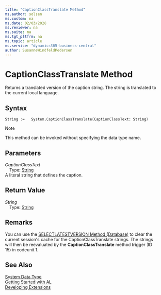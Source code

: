 ```yaml
---
title: "CaptionClassTranslate Method"
ms.author: solsen
ms.custom: na
ms.date: 02/03/2020
ms.reviewer: na
ms.suite: na
ms.tgt_pltfrm: na
ms.topic: article
ms.service: "dynamics365-business-central"
author: SusanneWindfeldPedersen
---
```

[//]: # (START>DO_NOT_EDIT)
[//]: # (IMPORTANT:Do not edit any of the content between here and the END>DO_NOT_EDIT.)
[//]: # (Any modifications should be made in the .xml files in the ModernDev repo.)
# CaptionClassTranslate Method
Returns a translated version of the caption string. The string is translated to the current local language.


## Syntax
```
String :=   System.CaptionClassTranslate(CaptionClassText: String)
```
> [!NOTE]  
> This method can be invoked without specifying the data type name.  
## Parameters
*CaptionClassText*  
&emsp;Type: [String](../string/string-data-type.md)  
A literal string that defines the caption.  


## Return Value
*String*  
&emsp;Type: [String](../string/string-data-type.md)  
  


[//]: # (IMPORTANT: END>DO_NOT_EDIT)

## Remarks  
 You can use the [SELECTLATESTVERSION Method \(Database\)](../../methods-auto/database/database-selectlatestversion-method.md) to clear the current session's cache for the CaptionClassTranslate strings. The strings will then be reevaluated by the **CaptionClassTranslate** method trigger \(ID 15\) in codeunit 1.  


## See Also
[System Data Type](system-data-type.md)  
[Getting Started with AL](../../devenv-get-started.md)  
[Developing Extensions](../../devenv-dev-overview.md)